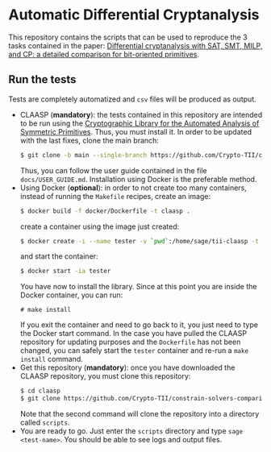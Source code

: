 # Automatic Differential Cryptanalysis 

This repository contains the scripts that can be used to reproduce the 3 
tasks contained in the paper: [Differential cryptanalysis with SAT, SMT, MILP,
and CP: a detailed comparison for bit-oriented primitives]().

## Run the tests

Tests are completely automatized and `csv` files will be produced as output.

- CLAASP (**mandatory**): the tests contained in this repository are 
  intended to be run using the [Cryptographic Library for the Automated 
  Analysis of Symmetric Primitives](https://github.com/Crypto-TII/claasp). 
  Thus, you must install it. In order to be updated with the last fixes, clone
  the main branch:
  ```bash
  $ git clone -b main --single-branch https://github.com/Crypto-TII/claasp
  ```
  Thus, you can follow the user guide contained in the file
  `docs/USER_GUIDE.md`. Installation using Docker is the preferable method.
- Using Docker (**optional**): in order to not create too many containers, 
  instead of running the `Makefile` recipes, create an image:
  ```bash
  $ docker build -f docker/Dockerfile -t claasp .
  ```
  create a container using the image just created:
  ```bash
  $ docker create -i --name tester -v `pwd`:/home/sage/tii-claasp -t claasp /bin/bash
  ```
  and start the container:
  ```bash
  $ docker start -ia tester
  ```
  You have now to install the library. Since at this point you are inside the
  Docker container, you can run:
  ```
  # make install
  ```
  If you exit the container and need to go back to it, you just need to type 
  the Docker start command. In the case you have pulled the CLAASP repository
  for updating purposes and the `Dockerfile` has not been changed, you can
  safely start the `tester` container and re-run a `make install` command. 
- Get this repository (**mandatory**): once you have downloaded the CLAASP
  repository, you must clone this repository:
  ```bash
  $ cd claasp
  $ git clone https://github.com/Crypto-TII/constrain-solvers-comparison_of_bit-oriented_primitives.git scripts
  ```
  Note that the second command will clone the repository into a directory called
  `scripts`.
- You are ready to go. Just enter the `scripts` directory and type `sage
  <test-name>`. You should be able to see logs and output files.
